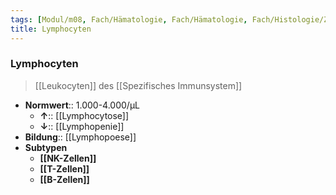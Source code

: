 ```yaml
---
tags: [Modul/m08, Fach/Hämatologie, Fach/Hämatologie, Fach/Histologie/Zelle]
title: Lymphocyten
---
```

### Lymphocyten
> [[Leukocyten]] des [[Spezifisches Immunsystem]]
- **Normwert**:: 1.000-4.000/μL
	- **↑**:: [[Lymphocytose]]
	- **↓**:: [[Lymphopenie]]
- **Bildung**:: [[Lymphopoese]]
- **Subtypen**
	- **[[NK-Zellen]]**
	- **[[T-Zellen]]**
	- **[[B-Zellen]]**